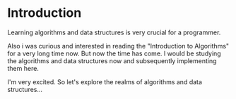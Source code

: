 # Introduction

Learning algorithms and data structures is very crucial for a programmer.

Also i was curious and interested in reading the "Introduction to Algorithms" for a very long time now. But now the time has come. I would be studying the algorithms and data structures now and subsequently implementing them here.

I'm very excited. So let's explore the realms of algorithms and data structures...
